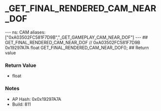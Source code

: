 # _GET_FINAL_RENDERED_CAM_NEAR_DOF

--- ns: CAM aliases: ["0xA03502FC581F7D9B","_GET_GAMEPLAY_CAM_NEAR_DOF"] --- ## GET_FINAL_RENDERED_CAM_NEAR_DOF  // 0xA03502FC581F7D9B 0x19297A7A float GET_FINAL_RENDERED_CAM_NEAR_DOF();  ## Return value

### Return Value
* float

### Notes
* AP Hash: 0x0x19297A7A
* Build: 811

